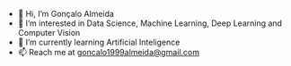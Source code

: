 - 👋 Hi, I’m Gonçalo Almeida
- 👀 I’m interested in Data Science, Machine Learning, Deep Learning and Computer Vision
- 🌱 I’m currently learning Artificial Inteligence 
- 📫 Reach me at goncalo1999almeida@gmail.com
